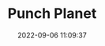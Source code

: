 ---
date: 2022-09-06 11:09:37
title: 'Punch Planet'	
tags: []
price: $19.99 One Time	
link: https://store.steampowered.com/app/577970/Punch_Planet__Early_Access/	
discord: https://discord.gg/punchplanet	
twitter: https://twitter.com/PunchPlanet
---